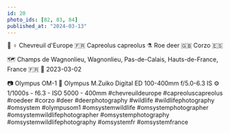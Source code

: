 ```yaml
---
id: 20
photo_ids: [82, 83, 84]
published_at: "2024-03-13"
---
```

🦌 ♀️
Chevreuil d'Europe 🇫🇷
Capreolus capreolus ⚗️
Roe deer 🇬🇧
Corzo 🇪🇸

🗺️ Champs de Wagnonlieu, Wagnonlieu, Pas-de-Calais, Hauts-de-France, France 🇫🇷
📅 2023-03-02

📷 Olympus OM-1
🔭 Olympus M.Zuiko Digital ED 100-400mm f/5.0-6.3 IS
⚙️ 1/1000s - f6.3 - ISO 5000 - 400mm
#chevreuildeurope #capreoluscapreolus #roedeer #corzo #deer #deerphotography #wildlife #wildlifephotography #omsystem #olympusom1 #omsystemwildlife #omsystemphotographer #omsystemwildlifephotographer #omsystemphotography #omsystemwildlifephotography #omsystemfr #omsystemfrance